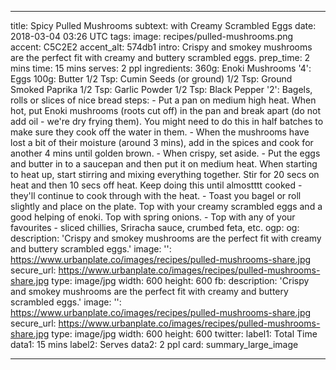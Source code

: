 ---

title: Spicy Pulled Mushrooms
subtext: with Creamy Scrambled Eggs
date: 2018-03-04 03:26 UTC
tags:
image: recipes/pulled-mushrooms.png
accent: C5C2E2
accent_alt: 574db1
intro: Crispy and smokey mushrooms are the perfect fit with creamy and buttery scrambled eggs.
prep_time: 2 mins
time: 15 mins
serves: 2 ppl
ingredients:
    360g: Enoki Mushrooms
    '4': Eggs
    100g: Butter
    1/2 Tsp: Cumin Seeds (or ground)
    1/2 Tsp: Ground Smoked Paprika
    1/2 Tsp: Garlic Powder
    1/2 Tsp: Black Pepper
    '2': Bagels, rolls or slices of nice bread
steps:
    - Put a pan on medium high heat. When hot, put Enoki mushrooms (roots cut off) in the pan and break apart (do not add oil - we're dry frying them). You might need to do this in half batches to make sure they cook off the water in them.
    - When the mushrooms have lost a bit of their moisture (around 3 mins), add in the spices and cook for another 4 mins until golden brown.
    - When crispy, set aside.
    - Put the eggs and butter in to a saucepan and then put it on medium heat. When starting to heat up, start stirring and mixing everything together. Stir for 20 secs on heat and then 10 secs off heat. Keep doing this until almostttt cooked - they'll continue to cook through with the heat.
    - Toast you bagel or roll slightly and place on the plate. Top with your creamy scrambled eggs and a good helping of enoki. Top with spring onions.
    - Top with any of your favourites - sliced chillies, Sriracha sauce, crumbed feta, etc.
ogp:
    og:
        description: 'Crispy and smokey mushrooms are the perfect fit with creamy and buttery scrambled eggs.'
        image:
            '': https://www.urbanplate.co/images/recipes/pulled-mushrooms-share.jpg
            secure_url: https://www.urbanplate.co/images/recipes/pulled-mushrooms-share.jpg
            type: image/jpg
            width: 600
            height: 600
    fb:
        description: 'Crispy and smokey mushrooms are the perfect fit with creamy and buttery scrambled eggs.'
        image:
            '': https://www.urbanplate.co/images/recipes/pulled-mushrooms-share.jpg
            secure_url: https://www.urbanplate.co/images/recipes/pulled-mushrooms-share.jpg
            type: image/jpg
            width: 600
            height: 600
    twitter:
        label1: Total Time
        data1: 15 mins
        label2: Serves
        data2: 2 ppl
        card: summary_large_image

---